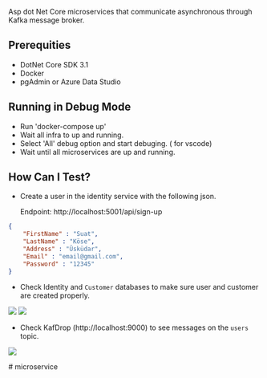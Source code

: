 Asp dot Net Core microservices that communicate asynchronous through Kafka message broker.

## Prerequities

* DotNet Core SDK 3.1
* Docker
* pgAdmin or Azure Data Studio


## Running in Debug Mode

* Run 'docker-compose up'
* Wait all infra to up and running.
* Select 'All' debug option and start debuging. ( for vscode)
* Wait until all microservices are up and running.

## How Can I Test?

* Create a user in the identity service with the following json. 

    Endpoint: http://localhost:5001/api/sign-up 

```json
{
	"FirstName" : "Suat",
	"LastName" : "Köse",
	"Address" : "Üsküdar",
	"Email" : "email@gmail.com",
	"Password" : "12345"
}
```

* Check Identity and  ```Customer``` databases to make sure user and customer are created properly.

<img src = "https://github.com/suadev/dotnet-core-microservices-kafka/blob/master/img/customer_db.png" />

<img src = "https://github.com/suadev/dotnet-core-microservices-kafka/blob/master/img/identity_db.png" />

* Check KafDrop (http://localhost:9000) to see messages on the ```users``` topic.

<img src = "https://github.com/suadev/dotnet-core-microservices-kafka/blob/master/img/kafdrop.JPG" />

#   m i c r o s e r v i c e  
 